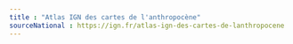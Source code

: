```yaml
---
title : "Atlas IGN des cartes de l'anthropocène"
sourceNational : https://ign.fr/atlas-ign-des-cartes-de-lanthropocene
---
```

